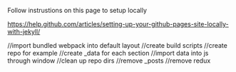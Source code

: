 Follow instrustions on this page to setup locally

https://help.github.com/articles/setting-up-your-github-pages-site-locally-with-jekyll/


//import bundled webpack into default layout
//create build scripts
//create repo for example
//create _data for each section
//import data into js through window
//clean up repo dirs
//remove _posts
//remove redux


